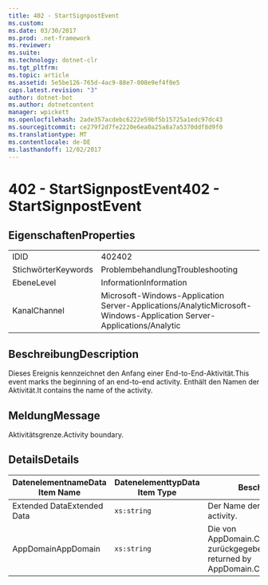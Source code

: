```yaml
---
title: 402 - StartSignpostEvent
ms.custom: 
ms.date: 03/30/2017
ms.prod: .net-framework
ms.reviewer: 
ms.suite: 
ms.technology: dotnet-clr
ms.tgt_pltfrm: 
ms.topic: article
ms.assetid: 5e5be126-765d-4ac9-88e7-008e9ef4f0e5
caps.latest.revision: "3"
author: dotnet-bot
ms.author: dotnetcontent
manager: wpickett
ms.openlocfilehash: 2ade357acdebc6222e59bf5b15725a1edc97dc43
ms.sourcegitcommit: ce279f2d7fe2220e6ea0a25a8a7a5370ddf8d9f0
ms.translationtype: MT
ms.contentlocale: de-DE
ms.lasthandoff: 12/02/2017
---
```

# <a name="402---startsignpostevent"></a><span data-ttu-id="75e95-102">402 - StartSignpostEvent</span><span class="sxs-lookup"><span data-stu-id="75e95-102">402 - StartSignpostEvent</span></span>
## <a name="properties"></a><span data-ttu-id="75e95-103">Eigenschaften</span><span class="sxs-lookup"><span data-stu-id="75e95-103">Properties</span></span>  
  
|||  
|-|-|  
|<span data-ttu-id="75e95-104">ID</span><span class="sxs-lookup"><span data-stu-id="75e95-104">ID</span></span>|<span data-ttu-id="75e95-105">402</span><span class="sxs-lookup"><span data-stu-id="75e95-105">402</span></span>|  
|<span data-ttu-id="75e95-106">Stichwörter</span><span class="sxs-lookup"><span data-stu-id="75e95-106">Keywords</span></span>|<span data-ttu-id="75e95-107">Problembehandlung</span><span class="sxs-lookup"><span data-stu-id="75e95-107">Troubleshooting</span></span>|  
|<span data-ttu-id="75e95-108">Ebene</span><span class="sxs-lookup"><span data-stu-id="75e95-108">Level</span></span>|<span data-ttu-id="75e95-109">Information</span><span class="sxs-lookup"><span data-stu-id="75e95-109">Information</span></span>|  
|<span data-ttu-id="75e95-110">Kanal</span><span class="sxs-lookup"><span data-stu-id="75e95-110">Channel</span></span>|<span data-ttu-id="75e95-111">Microsoft-Windows-Application Server-Applications/Analytic</span><span class="sxs-lookup"><span data-stu-id="75e95-111">Microsoft-Windows-Application Server-Applications/Analytic</span></span>|  
  
## <a name="description"></a><span data-ttu-id="75e95-112">Beschreibung</span><span class="sxs-lookup"><span data-stu-id="75e95-112">Description</span></span>  
 <span data-ttu-id="75e95-113">Dieses Ereignis kennzeichnet den Anfang einer End-to-End-Aktivität.</span><span class="sxs-lookup"><span data-stu-id="75e95-113">This event marks the beginning of an end-to-end activity.</span></span> <span data-ttu-id="75e95-114">Enthält den Namen der Aktivität.</span><span class="sxs-lookup"><span data-stu-id="75e95-114">It contains the name of the activity.</span></span>  
  
## <a name="message"></a><span data-ttu-id="75e95-115">Meldung</span><span class="sxs-lookup"><span data-stu-id="75e95-115">Message</span></span>  
 <span data-ttu-id="75e95-116">Aktivitätsgrenze.</span><span class="sxs-lookup"><span data-stu-id="75e95-116">Activity boundary.</span></span>  
  
## <a name="details"></a><span data-ttu-id="75e95-117">Details</span><span class="sxs-lookup"><span data-stu-id="75e95-117">Details</span></span>  
  
|<span data-ttu-id="75e95-118">Datenelementname</span><span class="sxs-lookup"><span data-stu-id="75e95-118">Data Item Name</span></span>|<span data-ttu-id="75e95-119">Datenelementtyp</span><span class="sxs-lookup"><span data-stu-id="75e95-119">Data Item Type</span></span>|<span data-ttu-id="75e95-120">Beschreibung</span><span class="sxs-lookup"><span data-stu-id="75e95-120">Description</span></span>|  
|--------------------|--------------------|-----------------|  
|<span data-ttu-id="75e95-121">Extended Data</span><span class="sxs-lookup"><span data-stu-id="75e95-121">Extended Data</span></span>|`xs:string`|<span data-ttu-id="75e95-122">Der Name der Aktivität.</span><span class="sxs-lookup"><span data-stu-id="75e95-122">The name of the activity.</span></span>|  
|<span data-ttu-id="75e95-123">AppDomain</span><span class="sxs-lookup"><span data-stu-id="75e95-123">AppDomain</span></span>|`xs:string`|<span data-ttu-id="75e95-124">Die von AppDomain.CurrentDomain.FriendlyName zurückgegebene Zeichenfolge.</span><span class="sxs-lookup"><span data-stu-id="75e95-124">The string returned by AppDomain.CurrentDomain.FriendlyName.</span></span>|
